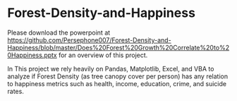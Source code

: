 # Forest-Density-and-Happiness
Please download the powerpoint at https://github.com/Persephone007/Forest-Density-and-Happiness/blob/master/Does%20Forest%20Growth%20Correlate%20to%20Happiness.pptx  for an overview of this project.


In This project we rely heavily on Pandas, Matplotlib, Excel, and VBA to analyze if Forest Density (as tree canopy cover per person) has any relation to happiness metrics such as health, income, education, crime, and suicide rates.
